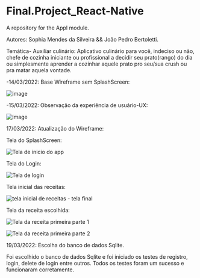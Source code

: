 # Final.Project_React-Native
A repository for the AppI module.

Autores: Sophia Mendes da Silveira && João Pedro Bertoletti.

Temática- Auxiliar culinário: Aplicativo culinário para você, indeciso ou não, chefe de cozinha iniciante ou profissional a decidir seu prato(rango) do dia ou simplesmente aprender a cozinhar aquele prato pro seu/sua crush ou pra matar aquela vontade.


-14/03/2022: Base Wireframe sem SplashScreen:

![image](https://user-images.githubusercontent.com/89554510/158917524-2c45a0ef-3443-4905-8e35-8adaaf2ad21d.png)


-15/03/2022: Observação da experiência de usuário-UX:

![image](https://user-images.githubusercontent.com/89554510/159123372-991f9ce1-df84-4ec9-9ea1-adcd208936bd.png)

17/03/2022: Atualização do Wireframe:


Tela do SplashScreen:

![Tela de inicio do app](https://user-images.githubusercontent.com/89792528/159138277-2856fc74-782e-4794-9809-b0a8fe3bb17c.png)


Tela do Login:

![Tela de login](https://user-images.githubusercontent.com/89792528/159138293-0c5b62ad-8293-4e7e-811f-71a265e40b4b.png)


Tela inicial das receitas:

![tela inicial de receitas - tela final](https://user-images.githubusercontent.com/89792528/159138298-64f0ec0e-1e94-4ad7-a885-9959b3f9e2bf.png)


Tela da receita escolhida:

![Tela da receita primeira parte 1](https://user-images.githubusercontent.com/89792528/159138327-cfeea888-eabe-4507-889e-0bae64e26ac6.png)

![Tela da receita primeira parte 2](https://user-images.githubusercontent.com/89792528/159138332-18d4bd9f-9bc3-4d3e-b9b1-c39f6734a070.png)


19/03/2022: Escolha do banco de dados Sqlite.

Foi escolhido o banco de dados Sqlite e foi iniciado os testes de registro, login, delete de login entre outros.
Todos os testes foram um sucesso e funcionaram corretamente.
